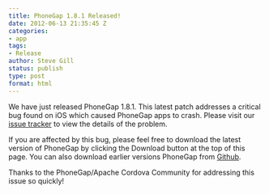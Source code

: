 ```yaml
---
title: PhoneGap 1.8.1 Released!
date: 2012-06-13 21:35:45 Z
categories:
- app
tags:
- Release
author: Steve Gill
status: publish
type: post
format: html
---
```


We have just released PhoneGap 1.8.1\. This latest patch addresses a critical bug found on iOS which caused PhoneGap apps to crash. Please visit our [issue tracker](https://issues.apache.org/jira/browse/CB-885) to view the details of the problem.

If you are affected by this bug, please feel free to download the latest version of PhoneGap by clicking the Download button at the top of this page. You can also download earlier versions PhoneGap from [Github](https://github.com/phonegap/phonegap/tags).

Thanks to the PhoneGap/Apache Cordova Community for addressing this issue so quickly!
